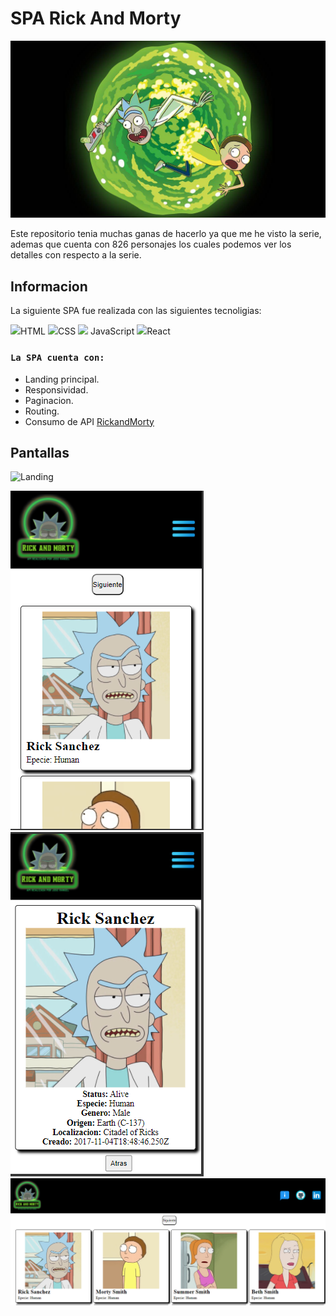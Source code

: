 # SPA Rick And Morty

<img src="./Imagen/imagen1.png"/>

Este repositorio tenia muchas ganas de hacerlo ya que me he visto la serie, ademas que cuenta con 826 personajes los cuales podemos ver los detalles con respecto a la serie.

## Informacion

La siguiente SPA fue realizada con las siguientes tecnoligias:

<img src="https://img.icons8.com/color/48/000000/html-5--v1.png"/>HTML
<img src="https://img.icons8.com/color/48/000000/css3.png"/>CSS
<img src="https://img.icons8.com/color/50/000000/javascript--v1.png"/> JavaScript
<img src="https://img.icons8.com/office/40/000000/react.png"/>React

### `La SPA cuenta con:`

- Landing principal.
- Responsividad.
- Paginacion.
- Routing.
- Consumo de API [RickandMorty](https://rickandmortyapi.com/)


## Pantallas

![Landing](http://g.recordit.co/PS4qJmBMYf.gif)

<img src="./Imagen/pantalla1.png"/>

<img src="./Imagen/pantalla2.png"/>

<img src="./Imagen/pantalla3.png"/>


